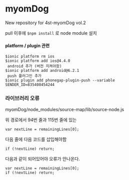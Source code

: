 # myomDog
New repository for 4st-myomDog vol.2

pull 이후에 ```$npm install``` 로 node module 설치

#### platform / plugin 관련
``` ios 추가 (버전 지켜야함)
$ionic platform rm ios
$ionic platform add ios@4.4.0
 android 추가 (버전 지켜야함)
$ionic platform add android@6.2.1
 push 플러그인 추가
$ionic plugin add phonegap-plugin-push --variable SENDER_ID=835408454244
```

### 라이브러리 오류

myomDog/node_modules/source-map/lib/source-node.js

위 경로에서 94번 줄과 115번 줄에 있는

```var nextLine = remainingLines[0];```

다음 줄에 다음 코드를 삽입해야함

```if (!nextLine) return;```

다음과 같이 되어있어야 오류가 안나온다.

```
var nextLine = remainingLines[0];
if (!nextLine) return;
```
